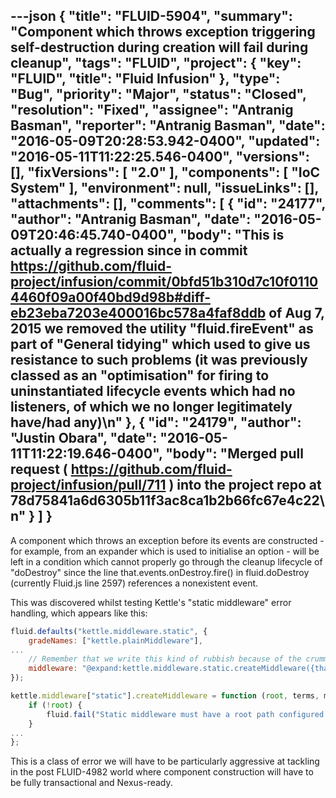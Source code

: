 ---json
{
  "title": "FLUID-5904",
  "summary": "Component which throws exception triggering self-destruction during creation will fail during cleanup",
  "tags": "FLUID",
  "project": {
    "key": "FLUID",
    "title": "Fluid Infusion"
  },
  "type": "Bug",
  "priority": "Major",
  "status": "Closed",
  "resolution": "Fixed",
  "assignee": "Antranig Basman",
  "reporter": "Antranig Basman",
  "date": "2016-05-09T20:28:53.942-0400",
  "updated": "2016-05-11T11:22:25.546-0400",
  "versions": [],
  "fixVersions": [
    "2.0"
  ],
  "components": [
    "IoC System"
  ],
  "environment": null,
  "issueLinks": [],
  "attachments": [],
  "comments": [
    {
      "id": "24177",
      "author": "Antranig Basman",
      "date": "2016-05-09T20:46:45.740-0400",
      "body": "This is actually a regression since in commit <https://github.com/fluid-project/infusion/commit/0bfd51b310d7c10f01104460f09a00f40bd9d98b#diff-eb23eba7203e400016bc578a4faf8ddb> of Aug 7, 2015 we removed the utility \"fluid.fireEvent\" as part of \"General tidying\" which used to give us resistance to such problems (it was previously classed as an \"optimisation\" for firing to uninstantiated lifecycle events which had no listeners, of which we no longer legitimately have/had any)\n"
    },
    {
      "id": "24179",
      "author": "Justin Obara",
      "date": "2016-05-11T11:22:19.646-0400",
      "body": "Merged pull request ( <https://github.com/fluid-project/infusion/pull/711> ) into the project repo at 78d75841a6d6305b11f3ac8ca1b2b66fc67e4c22\n"
    }
  ]
}
---
A component which throws an exception before its events are constructed - for example, from an expander which is used to initialise an option - will be left in a condition which cannot properly go through the cleanup lifecycle of "doDestroy" since the line that.events.onDestroy.fire() in fluid.doDestroy (currently Fluid.js line 2597) references a nonexistent event.

This was discovered whilst testing Kettle's "static middleware" error handling, which appears like this:

```javascript
fluid.defaults("kettle.middleware.static", {
    gradeNames: ["kettle.plainMiddleware"],
...
    // Remember that we write this kind of rubbish because of the crummy pre-FLUID-4982 ginger world
    middleware: "@expand:kettle.middleware.static.createMiddleware({that}.options.root, {that}.options.terms, {that}.options.middlewareOptions)"
});

kettle.middleware["static"].createMiddleware = function (root, terms, middlewareOptions) {
    if (!root) {
        fluid.fail("Static middleware must have a root path configured to serve options - got ", root);
    }
...
};
```

This is a class of error we will have to be particularly aggressive at tackling in the post FLUID-4982 world where component construction will have to be fully transactional and Nexus-ready.

        